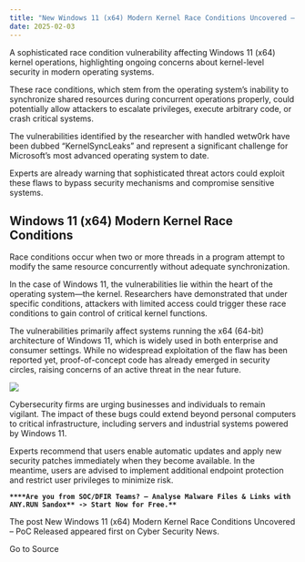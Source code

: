 ```yaml
---
title: "New Windows 11 (x64) Modern Kernel Race Conditions Uncovered – PoC Released"
date: 2025-02-03
---
```


A sophisticated race condition vulnerability affecting Windows 11 (x64) kernel operations, highlighting ongoing concerns about kernel-level security in modern operating systems.

These race conditions, which stem from the operating system’s inability to synchronize shared resources during concurrent operations properly, could potentially allow attackers to escalate privileges, execute arbitrary code, or crash critical systems.

The vulnerabilities identified by the researcher with handled wetw0rk have been dubbed “KernelSyncLeaks” and represent a significant challenge for Microsoft’s most advanced operating system to date.

Experts are already warning that sophisticated threat actors could exploit these flaws to bypass security mechanisms and compromise sensitive systems.

## **Windows 11 (x64) Modern Kernel Race Conditions**

Race conditions occur when two or more threads in a program attempt to modify the same resource concurrently without adequate synchronization.

In the case of Windows 11, the vulnerabilities lie within the heart of the operating system—the kernel. Researchers have demonstrated that under specific conditions, attackers with limited access could trigger these race conditions to gain control of critical kernel functions.

The vulnerabilities primarily affect systems running the x64 (64-bit) architecture of Windows 11, which is widely used in both enterprise and consumer settings. While no widespread exploitation of the flaw has been reported yet, proof-of-concept code has already emerged in security circles, raising concerns of an active threat in the near future.

![](https://blogger.googleusercontent.com/img/b/R29vZ2xl/AVvXsEh-IALWw3bZN-Pf_ZQF5wdk5XBqfHQkBIn8iJDBa4BkdBYEyEg-DyVo09rRihTEQHVCe3dAmgPZv2g-aHg7w7oZbHt1F7JWmsKfU4WV5zmoEUyTyVsDXl6ZE2ov0UYXu2nTPdDRyh-OcBcvEQs4z_A0mGEXHZlemCqEvTgxU02HB0FheIAHayoA9MlfZ88y/s16000/kernel%20PoC%20Exploit.gif)

Cybersecurity firms are urging businesses and individuals to remain vigilant. The impact of these bugs could extend beyond personal computers to critical infrastructure, including servers and industrial systems powered by Windows 11.

Experts recommend that users enable automatic updates and apply new security patches immediately when they become available. In the meantime, users are advised to implement additional endpoint protection and restrict user privileges to minimize risk.

**`****Are you from SOC/DFIR Teams? – Analyse Malware Files & Links with ANY.RUN Sandox** -> Start Now for Free.**`**

The post New Windows 11 (x64) Modern Kernel Race Conditions Uncovered – PoC Released appeared first on Cyber Security News.

Go to Source
